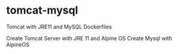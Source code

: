 # tomcat-mysql
Tomcat with JRE11 and MySQL Dockerfiles


Create Tomcat Server with JRE 11 and Alpine OS
Create Mysql with AlpineOS
